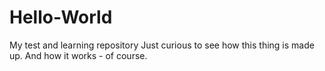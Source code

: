 # Hello-World
My test and learning repository
Just curious to see how this thing is made up.
And how it works - of course.
